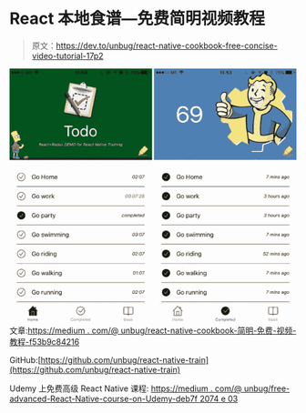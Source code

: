 # React 本地食谱—免费简明视频教程

> 原文：<https://dev.to/unbug/react-native-cookbook-free-concise-video-tutorial-17p2>

[![img](img/76e39c6328e03d748f1f463599139775.png)](https://res.cloudinary.com/practicaldev/image/fetch/s--C8HGe5sw--/c_limit%2Cf_auto%2Cfl_progressive%2Cq_auto%2Cw_880/https://miro.medium.com/max/1284/0%2Abas5fTzAv6tZyObz.png) 
文章:[https://medium . com/@ unbug/react-native-cookbook-简明-免费-视频-教程-f53b9c84216](https://medium.com/@unbug/react-native-cookbook-concise-free-video-tutorial-f53b9c84216)

GitHub:[https://github.com/unbug/react-native-train](https://github.com/unbug/react-native-train)

Udemy 上免费高级 React Native 课程:
[https://medium . com/@ unbug/free-advanced-React-Native-course-on-Udemy-deb7f 2074 e 03](https://medium.com/@unbug/free-advanced-react-native-course-on-udemy-deb7f2074e03)